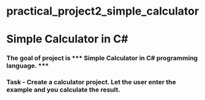 # practical_project2_simple_calculator
# Simple Calculator in C#

### The goal of project is *** Simple Calculator in C# programming language. ***

### Task - Create a calculator project. Let the user enter the example and you calculate the result.
